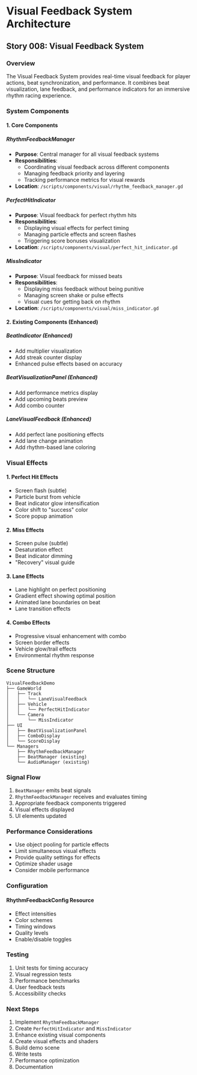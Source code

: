 # Visual Feedback System Architecture

## Story 008: Visual Feedback System

### Overview
The Visual Feedback System provides real-time visual feedback for player actions, beat synchronization, and performance. It combines beat visualization, lane feedback, and performance indicators for an immersive rhythm racing experience.

### System Components

#### 1. Core Components

##### RhythmFeedbackManager
- **Purpose**: Central manager for all visual feedback systems
- **Responsibilities**:
  - Coordinating visual feedback across different components
  - Managing feedback priority and layering
  - Tracking performance metrics for visual rewards
- **Location**: `/scripts/components/visual/rhythm_feedback_manager.gd`

##### PerfectHitIndicator
- **Purpose**: Visual feedback for perfect rhythm hits
- **Responsibilities**:
  - Displaying visual effects for perfect timing
  - Managing particle effects and screen flashes
  - Triggering score bonuses visualization
- **Location**: `/scripts/components/visual/perfect_hit_indicator.gd`

##### MissIndicator
- **Purpose**: Visual feedback for missed beats
- **Responsibilities**:
  - Displaying miss feedback without being punitive
  - Managing screen shake or pulse effects
  - Visual cues for getting back on rhythm
- **Location**: `/scripts/components/visual/miss_indicator.gd`

#### 2. Existing Components (Enhanced)

##### BeatIndicator (Enhanced)
- Add multiplier visualization
- Add streak counter display
- Enhanced pulse effects based on accuracy

##### BeatVisualizationPanel (Enhanced) 
- Add performance metrics display
- Add upcoming beats preview
- Add combo counter

##### LaneVisualFeedback (Enhanced)
- Add perfect lane positioning effects
- Add lane change animation
- Add rhythm-based lane coloring

### Visual Effects

#### 1. Perfect Hit Effects
- Screen flash (subtle)
- Particle burst from vehicle
- Beat indicator glow intensification
- Color shift to "success" color
- Score popup animation

#### 2. Miss Effects
- Screen pulse (subtle)
- Desaturation effect
- Beat indicator dimming
- "Recovery" visual guide

#### 3. Lane Effects
- Lane highlight on perfect positioning
- Gradient effect showing optimal position
- Animated lane boundaries on beat
- Lane transition effects

#### 4. Combo Effects
- Progressive visual enhancement with combo
- Screen border effects
- Vehicle glow/trail effects
- Environmental rhythm response

### Scene Structure

```
VisualFeedbackDemo
├── GameWorld
│   ├── Track
│   │   └── LaneVisualFeedback
│   ├── Vehicle
│   │   └── PerfectHitIndicator
│   └── Camera
│       └── MissIndicator
├── UI
│   ├── BeatVisualizationPanel
│   ├── ComboDisplay
│   └── ScoreDisplay
└── Managers
    ├── RhythmFeedbackManager
    ├── BeatManager (existing)
    └── AudioManager (existing)
```

### Signal Flow

1. `BeatManager` emits beat signals
2. `RhythmFeedbackManager` receives and evaluates timing
3. Appropriate feedback components triggered
4. Visual effects displayed
5. UI elements updated

### Performance Considerations

- Use object pooling for particle effects
- Limit simultaneous visual effects
- Provide quality settings for effects
- Optimize shader usage
- Consider mobile performance

### Configuration

#### RhythmFeedbackConfig Resource
- Effect intensities
- Color schemes
- Timing windows
- Quality levels
- Enable/disable toggles

### Testing

1. Unit tests for timing accuracy
2. Visual regression tests
3. Performance benchmarks
4. User feedback tests
5. Accessibility checks

### Next Steps

1. Implement `RhythmFeedbackManager`
2. Create `PerfectHitIndicator` and `MissIndicator`
3. Enhance existing visual components
4. Create visual effects and shaders
5. Build demo scene
6. Write tests
7. Performance optimization
8. Documentation